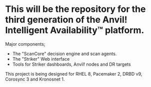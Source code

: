 # This will be the repository for the third generation of the Anvil! Intelligent Availability™ platform.

Major components;

* The "ScanCore" decision engine and scan agents.
* The "Striker" Web interface
* Tools for Striker dashboards, Anvil! nodes and DR targets

This project is being designed for RHEL 8, Pacemaker 2, DRBD v9, Corosync 3 and Kronosnet 1.

